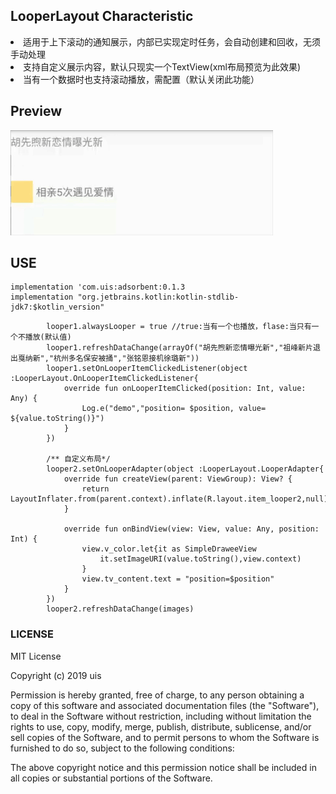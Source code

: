 ## LooperLayout Characteristic
<li>适用于上下滚动的通知展示，内部已实现定时任务，会自动创建和回收，无须手动处理</li>
<li>支持自定义展示内容，默认只现实一个TextView(xml布局预览为此效果)</li>
<li>当有一个数据时也支持滚动播放，需配置（默认关闭此功能）</li>

## Preview

![](/preview/aa_001.gif)

## USE
    implementation 'com.uis:adsorbent:0.1.3
    implementation "org.jetbrains.kotlin:kotlin-stdlib-jdk7:$kotlin_version"
    
```     
        looper1.alwaysLooper = true //true:当有一个也播放，flase:当只有一个不播放(默认值)
        looper1.refreshDataChange(arrayOf("胡先煦新恋情曝光新","祖峰新片退出戛纳新","杭州多名保安被捅","张铭恩接机徐璐新"))
        looper1.setOnLooperItemClickedListener(object :LooperLayout.OnLooperItemClickedListener{
            override fun onLooperItemClicked(position: Int, value: Any) {
                Log.e("demo","position= $position, value= ${value.toString()}")
            }
        })

        /** 自定义布局*/
        looper2.setOnLooperAdapter(object :LooperLayout.LooperAdapter{
            override fun createView(parent: ViewGroup): View? {
                return LayoutInflater.from(parent.context).inflate(R.layout.item_looper2,null)
            }

            override fun onBindView(view: View, value: Any, position: Int) {
                view.v_color.let{it as SimpleDraweeView
                    it.setImageURI(value.toString(),view.context)
                }
                view.tv_content.text = "position=$position"
            }
        })
        looper2.refreshDataChange(images)
```

### LICENSE
MIT License

Copyright (c) 2019 uis

Permission is hereby granted, free of charge, to any person obtaining a copy
of this software and associated documentation files (the "Software"), to deal
in the Software without restriction, including without limitation the rights
to use, copy, modify, merge, publish, distribute, sublicense, and/or sell
copies of the Software, and to permit persons to whom the Software is
furnished to do so, subject to the following conditions:

The above copyright notice and this permission notice shall be included in all
copies or substantial portions of the Software.